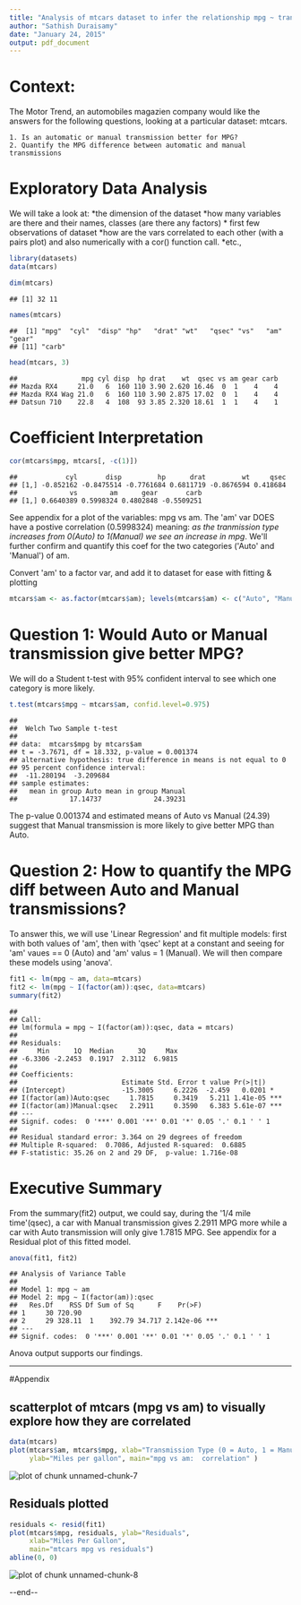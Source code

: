 ```yaml
---
title: "Analysis of mtcars dataset to infer the relationship mpg ~ transmission"
author: "Sathish Duraisamy"
date: "January 24, 2015"
output: pdf_document
---
```


# Context:
The Motor Trend, an automobiles magazien company would like the answers for
the following questions, looking at a particular dataset: mtcars.

    1. Is an automatic or manual transmission better for MPG?
    2. Quantify the MPG difference between automatic and manual transmissions

# Exploratory Data Analysis
We will take a look at:
    *the dimension of the dataset
    *how many variables are there and their names, classes (are there any factors)
    * first few observations of dataset
    *how are the vars correlated to each other (with a pairs plot)
       and also numerically with a cor() function call.
    *etc.,

```r
library(datasets)
data(mtcars)

dim(mtcars)
```

```
## [1] 32 11
```

```r
names(mtcars)
```

```
##  [1] "mpg"  "cyl"  "disp" "hp"   "drat" "wt"   "qsec" "vs"   "am"   "gear"
## [11] "carb"
```

```r
head(mtcars, 3)
```

```
##                mpg cyl disp  hp drat    wt  qsec vs am gear carb
## Mazda RX4     21.0   6  160 110 3.90 2.620 16.46  0  1    4    4
## Mazda RX4 Wag 21.0   6  160 110 3.90 2.875 17.02  0  1    4    4
## Datsun 710    22.8   4  108  93 3.85 2.320 18.61  1  1    4    1
```

# Coefficient Interpretation

```r
cor(mtcars$mpg, mtcars[, -c(1)])
```

```
##            cyl       disp         hp      drat         wt     qsec
## [1,] -0.852162 -0.8475514 -0.7761684 0.6811719 -0.8676594 0.418684
##             vs        am      gear       carb
## [1,] 0.6640389 0.5998324 0.4802848 -0.5509251
```
See appendix for a plot of the variables: mpg vs am. The 'am' var DOES have a 
postive correlation (0.5998324) meaning: *as the tranmission type increases 
from 0(Auto) to 1(Manual) we see an increase in mpg*. We'll further
confirm and quantify this coef for the two categories ('Auto' and 'Manual') of am.

Convert 'am' to a factor var, and add it to dataset for ease with fitting & plotting

```r
mtcars$am <- as.factor(mtcars$am); levels(mtcars$am) <- c("Auto", "Manual")
```

# Question 1: Would Auto or Manual transmission give better MPG?
We will do a Student t-test with 95% confident interval to see which one category
is more likely.

```r
t.test(mtcars$mpg ~ mtcars$am, confid.level=0.975)
```

```
## 
## 	Welch Two Sample t-test
## 
## data:  mtcars$mpg by mtcars$am
## t = -3.7671, df = 18.332, p-value = 0.001374
## alternative hypothesis: true difference in means is not equal to 0
## 95 percent confidence interval:
##  -11.280194  -3.209684
## sample estimates:
##   mean in group Auto mean in group Manual 
##             17.14737             24.39231
```
The p-value 0.001374 and estimated means of Auto vs Manual (24.39) suggest that
Manual transmission is more likely to give better MPG than Auto.

# Question 2: How to quantify the MPG diff between Auto and Manual transmissions?
To answer this, we will use 'Linear Regression' and fit multiple models:
first with both values of 'am', then with 'qsec' kept at a constant and seeing 
for 'am' vaues == 0 (Auto) and 'am' valus = 1 (Manual). We will then compare 
these models using 'anova'.

```r
fit1 <- lm(mpg ~ am, data=mtcars)
fit2 <- lm(mpg ~ I(factor(am)):qsec, data=mtcars)
summary(fit2)
```

```
## 
## Call:
## lm(formula = mpg ~ I(factor(am)):qsec, data = mtcars)
## 
## Residuals:
##     Min      1Q  Median      3Q     Max 
## -6.3306 -2.2453  0.1917  2.3112  6.9815 
## 
## Coefficients:
##                          Estimate Std. Error t value Pr(>|t|)    
## (Intercept)              -15.3005     6.2226  -2.459   0.0201 *  
## I(factor(am))Auto:qsec     1.7815     0.3419   5.211 1.41e-05 ***
## I(factor(am))Manual:qsec   2.2911     0.3590   6.383 5.61e-07 ***
## ---
## Signif. codes:  0 '***' 0.001 '**' 0.01 '*' 0.05 '.' 0.1 ' ' 1
## 
## Residual standard error: 3.364 on 29 degrees of freedom
## Multiple R-squared:  0.7086,	Adjusted R-squared:  0.6885 
## F-statistic: 35.26 on 2 and 29 DF,  p-value: 1.716e-08
```
# Executive Summary
From the summary(fit2) output, we could say, during the '1/4 mile time'(qsec), 
a car with Manual transmission gives 2.2911 MPG more while a car with Auto
transmission will only give 1.7815 MPG. 
See appendix for a Residual plot of this fitted model.


```r
anova(fit1, fit2)
```

```
## Analysis of Variance Table
## 
## Model 1: mpg ~ am
## Model 2: mpg ~ I(factor(am)):qsec
##   Res.Df    RSS Df Sum of Sq      F    Pr(>F)    
## 1     30 720.90                                  
## 2     29 328.11  1    392.79 34.717 2.142e-06 ***
## ---
## Signif. codes:  0 '***' 0.001 '**' 0.01 '*' 0.05 '.' 0.1 ' ' 1
```
Anova output supports our findings.

-------
#Appendix

## scatterplot of mtcars (mpg vs am) to visually explore how they are correlated

```r
data(mtcars)
plot(mtcars$am, mtcars$mpg, xlab="Transmission Type (0 = Auto, 1 = Manual)",
     ylab="Miles per gallon", main="mpg vs am:  correlation" )
```

![plot of chunk unnamed-chunk-7](figure/unnamed-chunk-7-1.png) 

## Residuals plotted

```r
residuals <- resid(fit1)
plot(mtcars$mpg, residuals, ylab="Residuals", 
     xlab="Miles Per Gallon", 
     main="mtcars mpg vs residuals") 
abline(0, 0)
```

![plot of chunk unnamed-chunk-8](figure/unnamed-chunk-8-1.png) 

--end--
